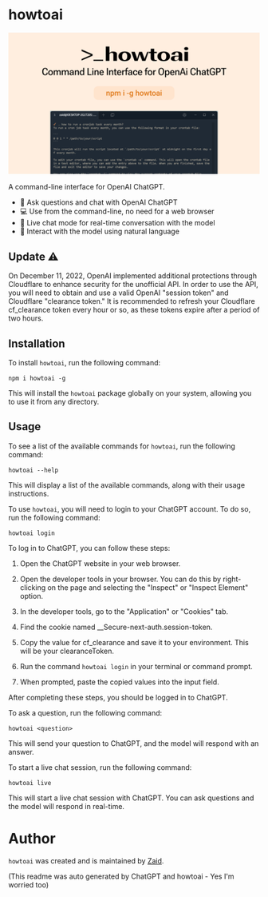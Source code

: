# howtoai

![howtoai](https://raw.githubusercontent.com/zaidmukaddam/howtoai/main/assets/howtoai.png)

A command-line interface for OpenAI ChatGPT.

- 💬 Ask questions and chat with OpenAI ChatGPT
- 💻 Use from the command-line, no need for a web browser
- 💬 Live chat mode for real-time conversation with the model
- 🤖 Interact with the model using natural language

## Update ⚠️

On December 11, 2022, OpenAI implemented additional protections through Cloudflare to enhance security for the unofficial API. In order to use the API, you will need to obtain and use a valid OpenAI "session token" and Cloudflare "clearance token." It is recommended to refresh your Cloudflare cf_clearance token every hour or so, as these tokens expire after a period of two hours.

## Installation

To install `howtoai`, run the following command:

```
npm i howtoai -g
```

This will install the `howtoai` package globally on your system, allowing you to use it from any directory.

## Usage

To see a list of the available commands for `howtoai`, run the following command:

```
howtoai --help
```

This will display a list of the available commands, along with their usage instructions.

To use `howtoai`, you will need to login to your ChatGPT account. To do so, run the following command:

```
howtoai login
```

To log in to ChatGPT, you can follow these steps:

1. Open the ChatGPT website in your web browser.

2. Open the developer tools in your browser. You can do this by right-clicking on the page and selecting the "Inspect" or "Inspect Element" option.

3. In the developer tools, go to the "Application" or "Cookies" tab.

4. Find the cookie named \_\_Secure-next-auth.session-token.

5. Copy the value for cf_clearance and save it to your environment. This will be your clearanceToken.

6. Run the command `howtoai login` in your terminal or command prompt.

7. When prompted, paste the copied values into the input field.

After completing these steps, you should be logged in to ChatGPT.

To ask a question, run the following command:

```
howtoai <question>
```

This will send your question to ChatGPT, and the model will respond with an answer.

To start a live chat session, run the following command:

```
howtoai live
```

This will start a live chat session with ChatGPT. You can ask questions and the model will respond in real-time.


# Author

`howtoai` was created and is maintained by [Zaid](https://twitter.com/zaidmukaddam).

(This readme was auto generated by ChatGPT and howtoai - Yes I'm worried too)
